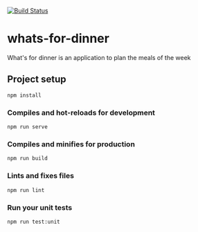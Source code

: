 [![Build Status](https://travis-ci.com/gbrunois/whats-for-dinner.svg?branch=master)](https://travis-ci.com/gbrunois/whats-for-dinner)

# whats-for-dinner

What's for dinner is an application to plan the meals of the week

## Project setup

```
npm install
```

### Compiles and hot-reloads for development

```
npm run serve
```

### Compiles and minifies for production

```
npm run build
```

### Lints and fixes files

```
npm run lint
```

### Run your unit tests

```
npm run test:unit
```

